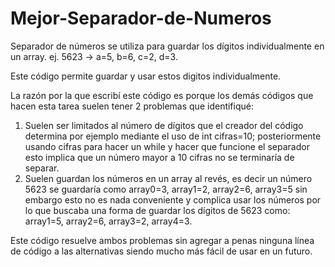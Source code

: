 # Mejor-Separador-de-Numeros
Separador de números se utiliza para guardar los dígitos individualmente en un array.
ej. 5623 → a=5, b=6, c=2, d=3. 

Este código permite guardar y usar estos digitos individualmente.

La razón por la que escribí este código es porque los demás códigos que hacen esta tarea suelen tener 2 problemas que identifiqué:
1. Suelen ser limitados al número de dígitos que el creador del código determina por ejemplo mediante el uso de int cifras=10; posteriormente usando cifras para hacer un while y hacer que funcione el separador esto implica que un número mayor a 10 cifras no se terminaría de separar.
2. Suelen guardan los números en un array al revés, es decir un número 5623 se guardaría como array0=3, array1=2, array2=6, array3=5 sin embargo esto no es nada conveniente y complica usar los números por lo que buscaba una forma de guardar los dígitos de 5623 como: array1=5, array2=6, array3=2, array4=3. 

Este código resuelve ambos problemas sin agregar a penas ninguna línea de código a las alternativas siendo mucho más fácil de usar en un futuro.
